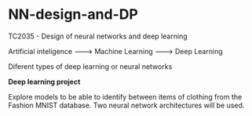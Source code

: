 # NN-design-and-DP
TC2035 - Design of neural networks and deep learning

Artificial inteligence ---> Machine Learning ---> Deep Learning

Diferent types of deep learning or neural networks


**Deep learning project**

Explore models to be able to identify between items of clothing from the Fashion MNIST database. Two neural network architectures will be used.
